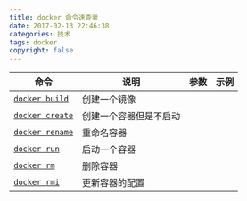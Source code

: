 ```yaml
---
title: docker 命令速查表
date: 2017-02-13 22:46:38
categories: 技术
tags: docker
copyright: false
---
```

<!--more-->
| 命令 | 说明 | 参数 | 示例 |
| ----- | -------- | --------------------- | ----- |
| [`docker build`](https://docs.docker.com/engine/reference/commandline/build)     |  创建一个镜像   |  | |
| [`docker create`](https://docs.docker.com/engine/reference/commandline/create)   |  创建一个容器但是不启动 || |
| [`docker rename`](https://docs.docker.com/engine/reference/commandline/rename/)  | 重命名容器 | | |
| [`docker run`](https://docs.docker.com/engine/reference/commandline/run)         | 启动一个容器 | | |
| [`docker rm`](https://docs.docker.com/engine/reference/commandline/rm)           | 删除容器  | | |
| [`docker rmi`](https://docs.docker.com/engine/reference/commandline/update/)     | 更新容器的配置 | | |
